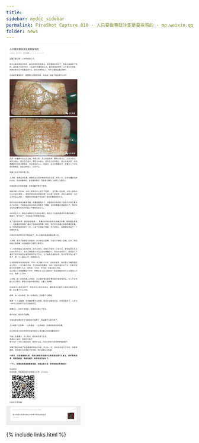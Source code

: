 ```yaml
---
title:
sidebar: mydoc_sidebar
permalink: FireShot Capture 010 - 人只要做事就注定是要挨骂的 - mp.weixin.qq.com.html
folder: news
---
```


<img src="images/FireShot Capture 010 - 人只要做事就注定是要挨骂的 - mp.weixin.qq.com.png"/>


{% include links.html %}
